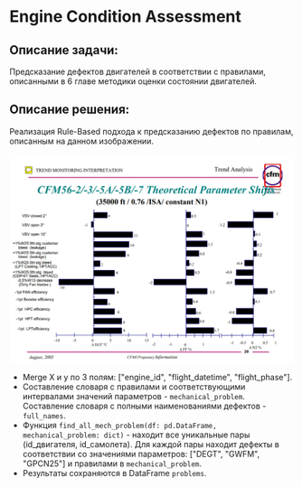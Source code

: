 # Engine Condition Assessment

## Описание задачи:

Предсказание дефектов двигателей в соответствии с правилами, описанными в 6 главе методики оценки состоянии двигателей.

## Описание решения:

Реализация Rule-Based подхода к предсказанию дефектов по правилам, описанным на данном изображении.

<img src="rules.jpg" width="600">

- Merge X и y по 3 полям: ["engine_id", "flight_datetime", "flight_phase"].
- Составление словаря с правилами и соответствующими интервалами значений параметров - ```mechanical_problem```. Составление словаря с полными наименованиями дефектов - ```full_names```.
- Функция ```find_all_mech_problem(df: pd.DataFrame, mechanical_problem: dict)``` - находит все уникальные пары (id_двигателя, id_самолета). Для каждой пары находит дефекты в соответствии со значениями параметров: ["DEGT", "GWFM", "GPCN25"] и правилами в ```mechanical_problem```.
- Результаты сохраняются в DataFrame ```problems```.
